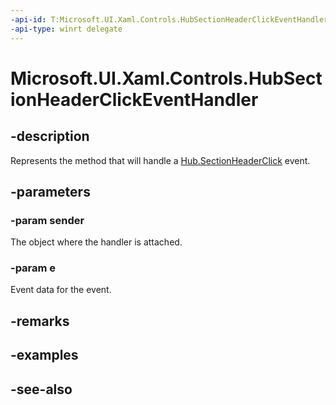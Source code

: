 ```yaml
---
-api-id: T:Microsoft.UI.Xaml.Controls.HubSectionHeaderClickEventHandler
-api-type: winrt delegate
---
```

<!-- Delegate syntax.
public delegate void HubSectionHeaderClickEventHandler(System.Object sender, Windows.UI.Xaml.Controls.HubSectionHeaderClickEventArgs e)
-->
# Microsoft.UI.Xaml.Controls.HubSectionHeaderClickEventHandler

## -description
Represents the method that will handle a [Hub.SectionHeaderClick](hub_sectionheaderclick.md) event.

## -parameters
### -param sender
The object where the handler is attached.

### -param e
Event data for the event.


## -remarks

## -examples

## -see-also
